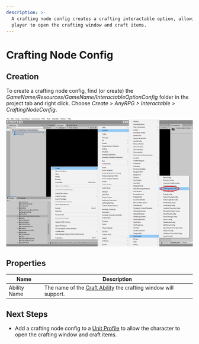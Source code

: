 ```yaml
---
description: >-
  A crafting node config creates a crafting interactable option, allowing the
  player to open the crafting window and craft items.
---
```


# Crafting Node Config

## Creation

To create a crafting node config, find (or create) the _GameName/Resources/GameName/InteractableOptionConfig_ folder in the project tab and right click.  Choose _Create > AnyRPG > Interactable > CraftingNodeConfig_.

![](<../../.gitbook/assets/image (3) (1) (3).png>)

## Properties

| Name         | Description                                                                                      |
| ------------ | ------------------------------------------------------------------------------------------------ |
| Ability Name | The name of the [Craft Ability](../abilities/craft-ability.md) the crafting window will support. |

## Next Steps

* Add a crafting node config to a [Unit Profile](../unit-profile.md) to allow the character to open the crafting window and craft items.
